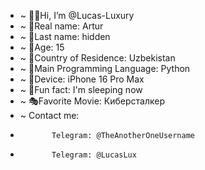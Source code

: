 - ~ 👨‍💻Hi, I’m @Lucas-Luxury
- ~ 🦠Real name: Artur
- ~ 🥷Last name: hidden
- ~ 👶Age: 15
- ~ 🚩Country of Residence: Uzbekistan
- ~ 🧠Main Programming Language: Python
- ~ 🤡Device: iPhone 16 Pro Max
- ~ 🥱Fun fact: I'm sleeping now
- ~ 🎭Favorite Movie: Киберсталкер 
- ~ Contact me:
-            Telegram: @TheAnotherOneUsername
-            Telegram: @LucasLux
